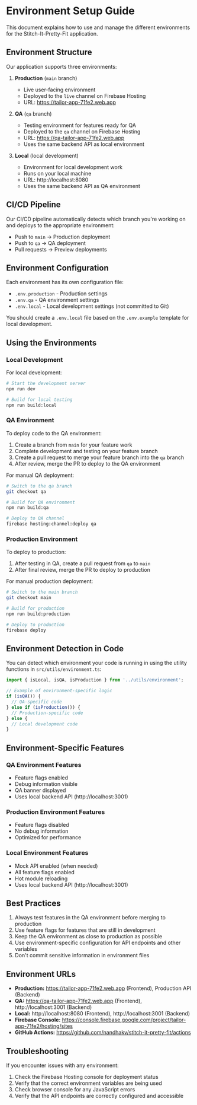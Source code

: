 # Environment Setup Guide

This document explains how to use and manage the different environments for the Stitch-It-Pretty-Fit application.

## Environment Structure

Our application supports three environments:

1. **Production** (`main` branch)
   - Live user-facing environment
   - Deployed to the `live` channel on Firebase Hosting
   - URL: https://tailor-app-71fe2.web.app

2. **QA** (`qa` branch)
   - Testing environment for features ready for QA
   - Deployed to the `qa` channel on Firebase Hosting
   - URL: https://qa-tailor-app-71fe2.web.app
   - Uses the same backend API as local environment

3. **Local** (local development)
   - Environment for local development work
   - Runs on your local machine
   - URL: http://localhost:8080
   - Uses the same backend API as QA environment

## CI/CD Pipeline

Our CI/CD pipeline automatically detects which branch you're working on and deploys to the appropriate environment:

- Push to `main` → Production deployment
- Push to `qa` → QA deployment
- Pull requests → Preview deployments

## Environment Configuration

Each environment has its own configuration file:

- `.env.production` - Production settings
- `.env.qa` - QA environment settings
- `.env.local` - Local development settings (not committed to Git)

You should create a `.env.local` file based on the `.env.example` template for local development.

## Using the Environments

### Local Development

For local development:

```bash
# Start the development server
npm run dev

# Build for local testing
npm run build:local
```

### QA Environment

To deploy code to the QA environment:

1. Create a branch from `main` for your feature work
2. Complete development and testing on your feature branch
3. Create a pull request to merge your feature branch into the `qa` branch
4. After review, merge the PR to deploy to the QA environment

For manual QA deployment:

```bash
# Switch to the qa branch
git checkout qa

# Build for QA environment
npm run build:qa

# Deploy to QA channel
firebase hosting:channel:deploy qa
```

### Production Environment

To deploy to production:

1. After testing in QA, create a pull request from `qa` to `main`
2. After final review, merge the PR to deploy to production

For manual production deployment:

```bash
# Switch to the main branch
git checkout main

# Build for production
npm run build:production

# Deploy to production
firebase deploy
```

## Environment Detection in Code

You can detect which environment your code is running in using the utility functions in `src/utils/environment.ts`:

```typescript
import { isLocal, isQA, isProduction } from '../utils/environment';

// Example of environment-specific logic
if (isQA()) {
  // QA-specific code
} else if (isProduction()) {
  // Production-specific code
} else {
  // Local development code
}
```

## Environment-Specific Features

### QA Environment Features

- Feature flags enabled
- Debug information visible
- QA banner displayed
- Uses local backend API (http://localhost:3001)

### Production Environment Features

- Feature flags disabled
- No debug information
- Optimized for performance

### Local Environment Features

- Mock API enabled (when needed)
- All feature flags enabled
- Hot module reloading
- Uses local backend API (http://localhost:3001)

## Best Practices

1. Always test features in the QA environment before merging to production
2. Use feature flags for features that are still in development
3. Keep the QA environment as close to production as possible
4. Use environment-specific configuration for API endpoints and other variables
5. Don't commit sensitive information in environment files

## Environment URLs

- **Production:** https://tailor-app-71fe2.web.app (Frontend), Production API (Backend)
- **QA:** https://qa-tailor-app-71fe2.web.app (Frontend), http://localhost:3001 (Backend)
- **Local:** http://localhost:8080 (Frontend), http://localhost:3001 (Backend)
- **Firebase Console:** https://console.firebase.google.com/project/tailor-app-71fe2/hosting/sites
- **GitHub Actions:** https://github.com/nandhakv/stitch-it-pretty-fit/actions

## Troubleshooting

If you encounter issues with any environment:

1. Check the Firebase Hosting console for deployment status
2. Verify that the correct environment variables are being used
3. Check browser console for any JavaScript errors
4. Verify that the API endpoints are correctly configured and accessible
